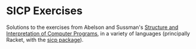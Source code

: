 # SICP Exercises

Solutions to the exercises from Abelson and Sussman's [Structure and Interpretation of Computer Programs](https://mitpress.mit.edu/sicp/full-text/book/book.html), in a variety of languages (principally Racket, with the [sicp package](http://docs.racket-lang.org/sicp-manual/index.html)).
